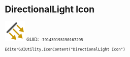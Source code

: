 # DirectionalLight Icon
![](/img/DirectionalLight%20Icon.png)
GUID: `-791439193150167295`
```
EditorGUIUtility.IconContent("DirectionalLight Icon")
```
